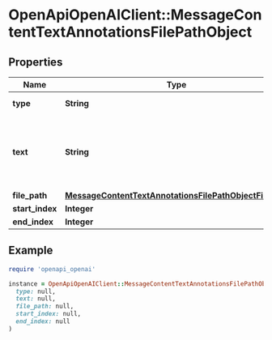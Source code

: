 # OpenApiOpenAIClient::MessageContentTextAnnotationsFilePathObject

## Properties

| Name | Type | Description | Notes |
| ---- | ---- | ----------- | ----- |
| **type** | **String** | Always &#x60;file_path&#x60;. |  |
| **text** | **String** | The text in the message content that needs to be replaced. |  |
| **file_path** | [**MessageContentTextAnnotationsFilePathObjectFilePath**](MessageContentTextAnnotationsFilePathObjectFilePath.md) |  |  |
| **start_index** | **Integer** |  |  |
| **end_index** | **Integer** |  |  |

## Example

```ruby
require 'openapi_openai'

instance = OpenApiOpenAIClient::MessageContentTextAnnotationsFilePathObject.new(
  type: null,
  text: null,
  file_path: null,
  start_index: null,
  end_index: null
)
```

